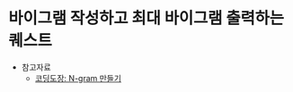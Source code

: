 # 바이그램 작성하고 최대 바이그램 출력하는 퀘스트
- 참고자료
  - [코딩도장: N-gram 만들기](https://dojang.io/mod/page/view.php?id=2332)
